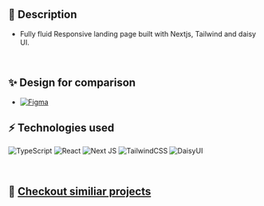 ## 📖 Description

- Fully fluid Responsive landing page built with Nextjs, Tailwind and daisy UI.

 <br>

## ✨ Design for comparison

- <a href="https://www.figma.com/file/uuIBhH7adFT3RQqghUsWu5/Finco?node-id=0%3A1&t=41mPZwjUZgr8Kce8-1" target="_blank">![Figma](https://img.shields.io/badge/figma-%23F24E1E.svg?style=for-the-badge&logo=figma&logoColor=white)</a>
  <br/>

## ⚡️ Technologies used

![TypeScript](https://img.shields.io/badge/typescript-%23007ACC.svg?style=for-the-badge&logo=typescript&logoColor=white)
![React](https://img.shields.io/badge/react-%2320232a.svg?style=for-the-badge&logo=react&logoColor=%2361DAFB)
![Next JS](https://img.shields.io/badge/Next-black?style=for-the-badge&logo=next.js&logoColor=white)
![TailwindCSS](https://img.shields.io/badge/tailwindcss-%2338B2AC.svg?style=for-the-badge&logo=tailwind-css&logoColor=white)
![DaisyUI](https://img.shields.io/badge/daisyui-5A0EF8?style=for-the-badge&logo=daisyui&logoColor=white)

<br/>

## 🔗 <a href="https://made-by-hari-finco.vercel.app/" target="_blank">Checkout similiar projects</a>
